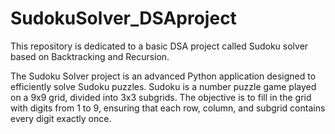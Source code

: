 # SudokuSolver_DSAproject
This repository is dedicated to a basic DSA project called Sudoku solver based on Backtracking and Recursion.


The Sudoku Solver project is an advanced Python application designed to efficiently solve Sudoku puzzles. Sudoku is a number puzzle game played on a 9x9 grid, divided into 3x3 subgrids. The objective is to fill in the grid with digits from 1 to 9, ensuring that each row, column, and subgrid contains every digit exactly once.
